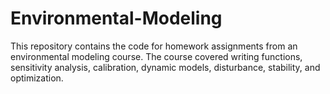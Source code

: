 # Environmental-Modeling

This repository contains the code for homework assignments from an environmental modeling course. The course covered writing functions, sensitivity analysis, calibration, dynamic models, disturbance, stability, and optimization. 
